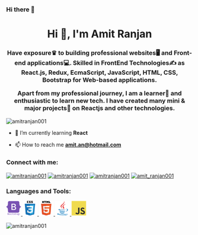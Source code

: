 ### Hi there 👋

<h1 align="center">Hi 👋, I'm Amit Ranjan</h1>
<h3 align="center">Have exposure♛ to building professional websites🖥 and Front-end applications💻. Skilled in FrontEnd Technologies✍️ as React.js, Redux, EcmaScript, JavaScript, HTML, CSS, Bootstrap for Web-based applications.

Apart from my professional journey, I am a learner📝 and enthusiastic to learn new tech. I have created many mini & major projects💼 on Reactjs and other technologies.</h3>

<p align="left"> <img src="https://komarev.com/ghpvc/?username=amitranjan001&label=Profile%20views&color=0e75b6&style=flat" alt="amitranjan001" /> </p>

- 🌱 I’m currently learning **React**

- 📫 How to reach me **amit.an@hotmail.com**

<h3 align="left">Connect with me:</h3>
<p align="left">
<a href="https://linkedin.com/in/amitranjan001" target="blank"><img align="center" src="https://raw.githubusercontent.com/rahuldkjain/github-profile-readme-generator/master/src/images/icons/Social/linked-in-alt.svg" alt="amitranjan001" height="30" width="40" /></a>
<a href="https://instagram.com/amitranjan001" target="blank"><img align="center" src="https://raw.githubusercontent.com/rahuldkjain/github-profile-readme-generator/master/src/images/icons/Social/instagram.svg" alt="amitranjan001" height="30" width="40" /></a>
<a href="https://www.codechef.com/users/amitranjan001" target="blank"><img align="center" src="https://cdn.jsdelivr.net/npm/simple-icons@3.1.0/icons/codechef.svg" alt="amitranjan001" height="30" width="40" /></a>
<a href="https://www.leetcode.com/amit_ranjan001" target="blank"><img align="center" src="https://raw.githubusercontent.com/rahuldkjain/github-profile-readme-generator/master/src/images/icons/Social/leet-code.svg" alt="amit_ranjan001" height="30" width="40" /></a>
</p>

<h3 align="left">Languages and Tools:</h3>
<p align="left"> <a href="https://getbootstrap.com" target="_blank" rel="noreferrer"> <img src="https://raw.githubusercontent.com/devicons/devicon/master/icons/bootstrap/bootstrap-plain-wordmark.svg" alt="bootstrap" width="40" height="40"/> </a> <a href="https://www.w3schools.com/css/" target="_blank" rel="noreferrer"> <img src="https://raw.githubusercontent.com/devicons/devicon/master/icons/css3/css3-original-wordmark.svg" alt="css3" width="40" height="40"/> </a> <a href="https://www.w3.org/html/" target="_blank" rel="noreferrer"> <img src="https://raw.githubusercontent.com/devicons/devicon/master/icons/html5/html5-original-wordmark.svg" alt="html5" width="40" height="40"/> </a> <a href="https://www.java.com" target="_blank" rel="noreferrer"> <img src="https://raw.githubusercontent.com/devicons/devicon/master/icons/java/java-original.svg" alt="java" width="40" height="40"/> </a> <a href="https://developer.mozilla.org/en-US/docs/Web/JavaScript" target="_blank" rel="noreferrer"> <img src="https://raw.githubusercontent.com/devicons/devicon/master/icons/javascript/javascript-original.svg" alt="javascript" width="40" height="40"/> </a> </p>

<p><img align="center" src="https://github-readme-stats.vercel.app/api/top-langs?username=amitranjan001&show_icons=true&locale=en&layout=compact" alt="amitranjan001" /></p>
